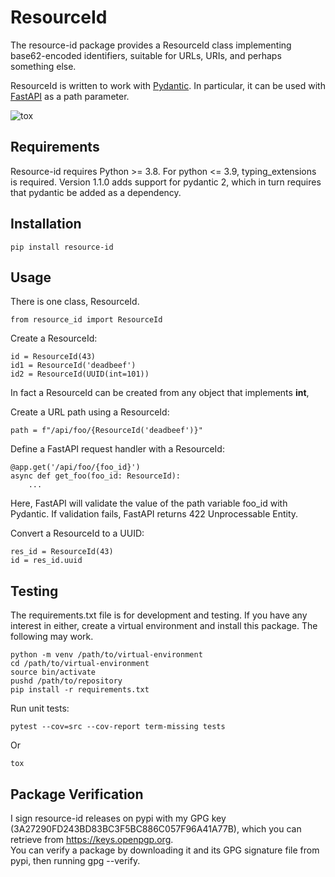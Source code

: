 # ResourceId

The resource-id package provides a ResourceId class implementing base62-encoded identifiers, suitable
for URLs, URIs, and perhaps something else.

ResourceId is written to work with [Pydantic](https://pydantic-docs.helpmanual.io).
In particular, it can be used with [FastAPI](https://fastapi.tiangolo.com) as a path parameter.

![tox](https://github.com/declaresub/resource-id/actions/workflows/tox.yml/badge.svg)


## Requirements

Resource-id requires Python >= 3.8. For python <= 3.9, typing_extensions is required.
Version 1.1.0 adds support for pydantic 2, which in turn requires that pydantic be added 
as a dependency.

## Installation

    pip install resource-id

## Usage

There is one class, ResourceId.

    from resource_id import ResourceId

Create a ResourceId:

    id = ResourceId(43)
    id1 = ResourceId('deadbeef')
    id2 = ResourceId(UUID(int=101))

In fact a ResourceId can be created from any object that implements __int__,


Create a URL path using a ResourceId:

    path = f"/api/foo/{ResourceId('deadbeef')}"

Define a FastAPI request handler with a ResourceId:

    @app.get('/api/foo/{foo_id}')
    async def get_foo(foo_id: ResourceId):
        ...

Here, FastAPI will validate the value of the path variable foo_id with Pydantic.  If validation fails, 
FastAPI returns 422 Unprocessable Entity.

    
Convert a ResourceId to a UUID:

    res_id = ResourceId(43)
    id = res_id.uuid



## Testing

The requirements.txt file is for development and testing. If you have any interest in either,
create a virtual environment and install this package.  The following may work.

    python -m venv /path/to/virtual-environment
    cd /path/to/virtual-environment
    source bin/activate
    pushd /path/to/repository
    pip install -r requirements.txt


Run unit tests:

    pytest --cov=src --cov-report term-missing tests

Or

    tox


## Package Verification

I sign resource-id releases on pypi with my GPG key (3A27290FD243BD83BC3F5BC886C057F96A41A77B), which you can retrieve from https://keys.openpgp.org.  
You can verify a package by downloading it and its GPG signature file from pypi, then running gpg --verify.
